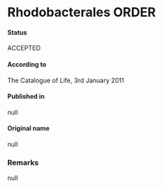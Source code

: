 Rhodobacterales ORDER
=======

#### Status
ACCEPTED

#### According to
The Catalogue of Life, 3rd January 2011

#### Published in
null

#### Original name
null

### Remarks
null